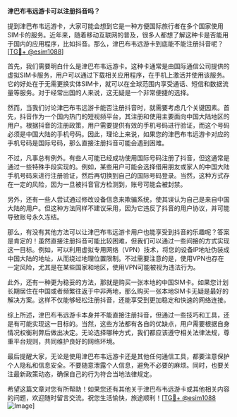 **津巴布韦远游卡可以注册抖音吗？**

提到津巴布韦远游卡，大家可能会想到它是一种方便国际旅行者在多个国家使用SIM卡的服务。近年来，随着移动互联网的普及，很多人都想了解这种卡是否能用于国内的应用程序，比如抖音。那么，津巴布韦远游卡到底能不能注册抖音呢？[[TG💪+ @esim1088](https://t.me/s/esim1088)]

首先，我们需要明白什么是津巴布韦远游卡。这种卡通常是由国际通信公司提供的虚拟SIM卡服务，用户可以通过下载相关应用程序，在手机上激活并使用该服务。它的好处在于无需更换实体SIM卡，就可以在全球范围内享受通话、短信和数据流量等服务。对于经常出国的人来说，这无疑是一个非常便捷的选择。

然而，当我们讨论津巴布韦远游卡能否注册抖音时，就需要考虑几个关键因素。首先，抖音作为一个国内热门的短视频平台，其注册和使用主要面向中国大陆地区的用户。根据抖音的注册政策，用户需要提供有效的手机号码进行验证，而这个号码必须是中国大陆的手机号码。因此，理论上来说，如果您的津巴布韦远游卡对应的手机号码是国际号码，那么直接注册抖音可能会遇到困难。

不过，凡事总有例外。有些人可能已经成功使用国际号码注册了抖音，但这通常是通过一些特殊手段实现的。例如，某些用户可能会选择借用朋友或家人的中国大陆手机号码来进行注册验证，然后再切换到自己的国际号码登录。当然，这种方式存在一定的风险，因为一旦被抖音官方检测到，账号可能会被封禁。

另外，还有一些人尝试通过修改设备信息来欺骗系统，使其误认为自己是来自中国大陆的用户。但这种方法同样不建议采用，因为它违反了抖音的用户协议，并可能导致账号永久冻结。

那么，有没有其他方法可以让津巴布韦远游卡用户也能享受到抖音的乐趣呢？答案是肯定的！虽然直接注册抖音可能比较困难，但我们可以通过一些间接的方式实现这一目标。例如，可以利用虚拟专用网络（VPN）技术，将您的设备IP地址伪装成中国大陆的地址，从而绕过地理位置限制。不过需要注意的是，使用VPN也存在一定风险，尤其是在某些国家和地区，使用VPN可能被视为违法行为。

此外，还有一种更为稳妥的方法，那就是购买一张本地的中国SIM卡。如果您计划长期居住在中国或者频繁往返于中非两地，那么购买一张本地SIM卡无疑是最好的解决方案。这样不仅能够轻松注册抖音，还能享受到更加稳定和快速的网络连接。

综上所述，津巴布韦远游卡本身并不能直接注册抖音，但通过一些技巧和工具，还是有可能实现这一目标的。当然，这些方法都有各自的优缺点，用户需要根据自身情况权衡利弊后做出决定。无论选择哪种方式，我们都应该遵守相关法律法规，尊重平台规则，共同维护良好的网络环境。

最后提醒大家，无论是使用津巴布韦远游卡还是其他任何通信工具，都要注意保护个人隐私和信息安全。不要随意泄露个人信息，避免不必要的麻烦。同时，也要关注最新政策动态，确保自己的行为符合当地法律规定。

希望这篇文章对您有所帮助！如果您还有其他关于津巴布韦远游卡或其他相关内容的问题，欢迎随时留言交流。祝您生活愉快，旅途顺利！[[TG💪+ @esim1088](https://t.me/s/esim1088) ![Image](https://i.postimg.cc/4NQfJmqS/Snipaste-2025-05-13-00-14-12.png)]